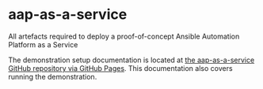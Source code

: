 # aap-as-a-service
All artefacts required to deploy a proof-of-concept Ansible Automation Platform as a Service

The demonstration setup documentation is located at [the aap-as-a-service GitHub repository via GitHub Pages](https://ahussey-redhat.github.io/aap-as-a-service/).
This documentation also covers running the demonstration.
